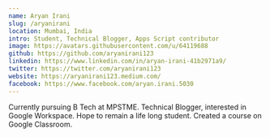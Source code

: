 ```yaml
---
name: Aryan Irani
slug: /aryanirani
location: Mumbai, India
intro: Student, Technical Blogger, Apps Script contributor
image: https://avatars.githubusercontent.com/u/64119688
github: https://github.com/aryanirani123
linkedin: https://www.linkedin.com/in/aryan-irani-41b2971a9/
twitter: https://twitter.com/aryanirani123
website: https://aryanirani123.medium.com/
facebook: https://www.facebook.com/aryan.irani.5030
---
```


Currently pursuing B Tech at MPSTME. Technical Blogger, interested in Google Workspace. Hope to remain a life long student. Created a course on Google Classroom.
